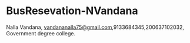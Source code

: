 # BusResevation-NVandana
Nalla Vandana, vandananalla75@gmail.com,9133684345,200637102032, Government degree college.

